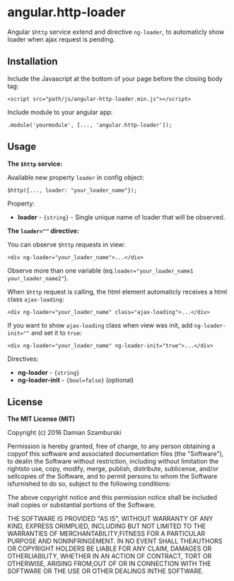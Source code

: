 # angular.http-loader
Angular `$http` service extend and directive `ng-loader`, to automaticly show loader when ajax request is pending.

## Installation
Include the Javascript at the bottom of your page before the closing body tag:
```
<script src="path/js/angular-http-loader.min.js"></script>
```
Include module to your angular app:
```
.module('yourmodule', [..., 'angular.http-loader']);
```

## Usage
**The `$http` service:**

Available new property `loader` in config object:
```
$http({..., loader: "your_loader_name"});
```
Property:
* **loader** - `{string}` - Single unique name of loader that will be observed.


**The `loader=""` directive:**

You can observe `$http` requests in view:
```
<div ng-loader="your_loader_name">...</div>
```
Observe more than one variable (eq.`loader="your_loader_name1 your_loader_name2"`).


When `$http` request is calling, the html element automaticly receives a html class `ajax-loading`:
```
<div ng-loader="your_loader_name" class="ajax-loading">...</div>
```
If you want to show `ajax-loading` class when view was init, add `ng-loader-init=""` and set it to `true`:
```
<div ng-loader="your_loader_name" ng-loader-init="true">...</div>
```


Directives:
* **ng-loader** - `{string}`
* **ng-loader-init** - `{bool=false}` (optional)

## License
**The MIT License (MIT)**

Copyright (c) 2016 Damian Szamburski

Permission is hereby granted, free of charge, to any person obtaining a copyof this software and associated documentation files (the "Software"), to dealin the Software without restriction, including without limitation the rightsto use, copy, modify, merge, publish, distribute, sublicense, and/or sellcopies of the Software, and to permit persons to whom the Software isfurnished to do so, subject to the following conditions:

The above copyright notice and this permission notice shall be included inall copies or substantial portions of the Software.

THE SOFTWARE IS PROVIDED "AS IS", WITHOUT WARRANTY OF ANY KIND, EXPRESS ORIMPLIED, INCLUDING BUT NOT LIMITED TO THE WARRANTIES OF MERCHANTABILITY,FITNESS FOR A PARTICULAR PURPOSE AND NONINFRINGEMENT. IN NO EVENT SHALL THEAUTHORS OR COPYRIGHT HOLDERS BE LIABLE FOR ANY CLAIM, DAMAGES OR OTHERLIABILITY, WHETHER IN AN ACTION OF CONTRACT, TORT OR OTHERWISE, ARISING FROM,OUT OF OR IN CONNECTION WITH THE SOFTWARE OR THE USE OR OTHER DEALINGS INTHE SOFTWARE.
